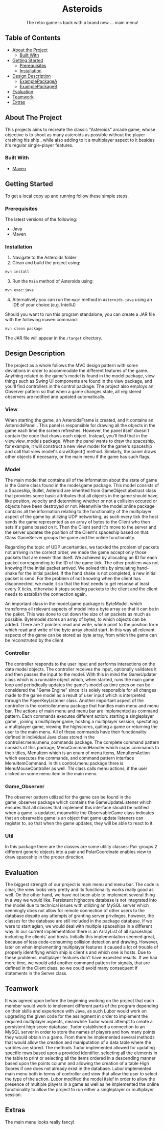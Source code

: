 <br />
<p align="center">
  <h1 align="center">Asteroids</h1>

  <p align="center">
    The retro game is back with a brand new ... main menu!
  </p>
</p>

## Table of Contents

* [About the Project](#about-the-project)
  * [Built With](#built-with)
* [Getting Started](#getting-started)
  * [Prerequisites](#prerequisites)
  * [Installation](#installation)
* [Design Description](#design-description)
  * [ExamplePackageA](#examplepackagea)
  * [ExamplePackageB](#examplepackageb)
* [Evaluation](#evaluation)
* [Teamwork](#teamwork)
* [Extras](#extras)

## About The Project

This projects aims to recreate the classic "Asteroids" arcade game, whose objective is to shoot as many asteroids as possible without the player crashing his ship , while also adding to it a multiplayer aspect to it besides it's regular single-player features.

### Built With

* [Maven](https://maven.apache.org/)

## Getting Started

To get a local copy up and running follow these simple steps.

### Prerequisites

The latest versions of the following:

* Java
* Maven 

### Installation

1. Navigate to the Asteroids folder
2. Clean and build the project using:
```sh
mvn install
```
3. Run the `Main` method of Asteroids using:
```sh
mvn exec:java
```
4. Alternatively you can run the `main` method in `Asteroids.java` using an IDE of your choice (e.g. IntelliJ)

Should you want to run this program standalone, you can create a JAR file with the following maven command:

```sh
mvn clean package
```
The JAR file will appear in the `/target` directory.

## Design Description

The project as a whole follows the MVC design pattern with some deviations in order to accommodate the different features of the game. Anything related to the game's model is found in the model package, view things such as Swing UI components are found in the view package, and you'll find controllers in the control package. The project also employs an Observer pattern so that when a game changes state, all registered observers are notified and updated automatically.

### View
When starting the game, an AsteroidsFrame is created, and it contains an AsteroidsPanel . This panel is responsible for drawing all the objects in the game each time the screen refreshes. However, the panel itself doesn't contain the code that draws each object. Instead, you'll find that in the view.view_models package. When the panel wants to draw the spaceship, for example, it will construct a new view model for the game's spaceship and call that view model's drawObject() method. Similarly, the panel draws other objects if necesarry, or the main menu if the game has such flags.

### Model
The main model that contains all of the information about the state of game is the Game class found in the model.game package. This model consists of a Spaceship, Bullet, Asteroid are inherited from GameObject abstract class that provides some basic attributes that all objects in the game should have, like position, velocity and determining whether or not a collision occured or objects have been destroyed or not. Meanwhile the model.online package contains all the information relating to the functionality of the multiplayer aspect of the game by utilizing UDP networking, as such every tick the host sends the game represented as an array of bytes to the Client who then sets it's game based on it. Then the Client send it's move to the server and the server updates the position of the Client's spaceship based on that. Class GameServer groups the game and the online functionality.

Regarding the topic of UDP uncertanties, we tackled the problem of packets not arriving in the correct order, we made the game accept only those packets that are newer than itself. We achieved by allocating an ID for each packet corresponding to the ID of the game tick. The other problem was not knowing if the initial packet arrived. We solved this by simulating hand-shake for the initial packet. If the hand shake is not completed, a new initial packet is send. For the problem of not knowing when the client has disconnected, we made it so that the host needs to get resonse at least every X ticks, otherwise it stops sending packets to the client and the client needs to establish the connection again.

An important class in the model.game package is ByteModel, which transforms all relevant aspects of model into a byte array so that it can be in the paket. This was done to cut down the size of an packets as much as possible. Bytemodel stores an array of bytes, to which objects can be added. There are 2 pointers read and write, which point to the position form which read and write of the byte array should start. In this way all relevant aspects of the game can be stored as byte array, from which the game can be reconstruted by the client.

### Controller
The controller responds to the user input and performs interactions on the data model objects. The controller receives the input, optionally validates it and then passes the input to the model. With this in mind the GameUpdater class which is a runnable object which, when started, runs the main game loop and periodically updates the game's model as time goes on can be considered the "Game Engine" since it is solely responsible for all changes made to the game model as a result of user input which is interpreted through the PayerKeyListener class. Another important aspect of the controller is the controller.menu package that handles main menu and menu bar. The actions of main menu and menu bar are implemented as command pattern. Each commands executes different action: starting a singleplayer game , joining a multiplayer game, hosting a multiplayer session, spectating a multiplayer game, viewing the highscores, quiting a game or returning the user to the main menu. All of these commands have their functionality defined in individual Java class stored in the controller.menu.menu_commands package. The complete command pattern consists of this package, MenuCommandHandler which maps commands to their titles, MenuItem which is an enum of menu items, MenuItemAction which executes the commands, and command pattern interface MenuItemCommand. In this control.menu package there is MenuMouseController as well. Thi class calls menu actions, if the user clicked on some menu item in the main menu. 

### Game_Observer 
The observer pattern utilized for the game can be found in the game_observer package which contains the GameUpdateListener which ensures that all classes that implement this interface should be notified when a game is updated, meanwhile the ObservableGame class indicates that an observable game is an object that game update listeners can register to, so that when the game updates, they will be able to react to it.

### Util 
In this package there are the classes are some utility classes: Pair groups 2 different generic objects into a pair and PolarCoordinate enables view to draw spaceship in the proper direction.

## Evaluation
The biggest strength of our project is main menu and menu bar. The code is clear, the view looks very pretty and its functionality works really good as well. On the other hand, we have not been able to implement several thing in a way we would like. Persistent highscore database is not integrated into the model due to technical issues with utilizing an MySQL server which seemingly does not allow for remote connection of other users to the database despite any attempts of granting server privileges, however, the classes for the database are still included in the package database. 
If we were to start agian, we would deal with multiple spaceships in a different way. In our current implementation there is an ArrayList of all spaceships including the clients' and hosts. Initially this implementation seemed great, because of less code-consuming collision detection and drawing. However, later on when implementing multiplayer features it caused a lot of trouble of properly identifiyng which ship is client's and which one is hosts. Due to these problems, multiplayer features don't have expected results. If we had more time, we would add another command pattern for signals, that are defined in the Client class, so we could avoid many consequent if statements in the Server class.

## Teamwork
It was agreed upon before the beginning working on the project that each member would work to implement different parts of the program depending on their skills and experience with Java, as such Lubor would work on upgrading the given code for the assingment in order to implement the required multiplayer aspects, meanwhile Tudor would attempt to create a persistent high score database. Tudor established a connection to an MySQL server in order to store the names of players and how many points they would obtain in a game. From there he implemented several methods that would allow the creation and maniputation of a data table where the varibles are stored. The methods Tudor implemented allowed for updating specific rows based upon a provided identifier, selecting all the elements in the table to print or selecting all the items ordered in a descending manner based upon the points column and allowing the creation of a table High Scores if one does not already exist in the database.
Lubor implemented main menu both in terms of controller and view that allow the user to select the type of the action. Lubor modified the model itslef in order to allow the presence of multiple players in a game as well as he implemented the online functionality to allow the project to run either a singleplayer or multiplayer session. 

## Extras
The main menu looks really fancy!
